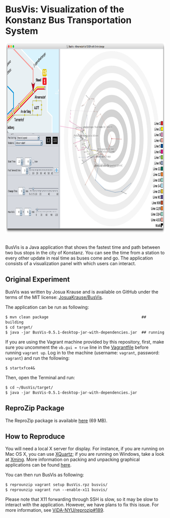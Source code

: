 BusVis: Visualization of the Konstanz Bus Transportation System
===============================================================

<div align="center"><img src="BusVis.png" height="600"></div>
<br/>

BusVis is a Java application that shows the fastest time and path between two bus stops in the city of Konstanz. You can see the time from a station to every other update in real time as buses come and go. The application consists of a visualization panel with which users can interact.

Original Experiment
-------------------

BusVis was written by Josua Krause and is available on GitHub under the terms of the MIT license: [JosuaKrause/BusVis](https://github.com/JosuaKrause/BusVis).

The application can be run as following:

    $ mvn clean package                                         ## building
    $ cd target/
    $ java -jar BusVis-0.5.1-desktop-jar-with-dependencies.jar  ## running
    
If you are using the Vagrant machine provided by this repository, first, make sure you uncomment the ``vb.gui = true`` line in the [Vagrantfile](Vagrantfile) before running ``vagrant up``. Log in to the machine (username: ``vagrant``, password: ``vagrant``) and run the following:

    $ startxfce4&

Then, open the Terminal and run:

    $ cd ~/BusVis/target/
    $ java -jar BusVis-0.5.1-desktop-jar-with-dependencies.jar

ReproZip Package
----------------

The ReproZip package is available [here](https://nyu.box.com/s/euxfsq1gjy9khehoakg2g9s4iu13plnd) (69 MB).

How to Reproduce
----------------

You will need a local X server for display. For instance, if you are running on Mac OS X, you can use [XQuartz](https://www.xquartz.org/); if you are running on Windows, take a look at [Xming](https://sourceforge.net/projects/xming/). More information on packing and unpacking graphical applications can be found [here](http://reprozip.readthedocs.io/en/latest/faq.html#can-reprozip-pack-graphical-tools).

You can then run BusVis as following:

    $ reprounzip vagrant setup BusVis.rpz busvis/
    $ reprounzip vagrant run --enable-x11 busvis/

Please note that X11 forwarding through SSH is slow, so it may be slow to interact with the application. However, we have plans to fix this issue. For more information, see [ViDA-NYU/reprozip#189](https://github.com/ViDA-NYU/reprozip/issues/189).
